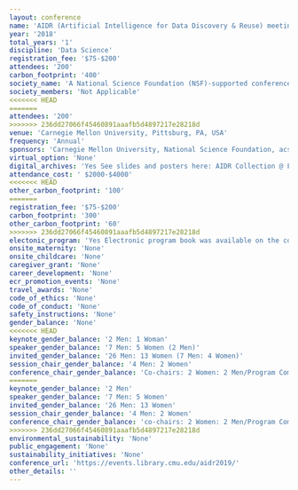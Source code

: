 ```yaml
---
layout: conference 
name: 'AIDR (Artificial Intelligence for Data Discovery & Reuse) meeting'
year: '2018'
total_years: '1'
discipline: 'Data Science'
registration_fee: '$75-$200'
attendees: '200'
carbon_footprint: '400'
society_name: 'A National Science Foundation (NSF)-supported conference @ Carnegie Mellon University, in-cooperation with ACM'
society_members: 'Not Applicable'
<<<<<<< HEAD
=======
attendees: '200'
>>>>>>> 236dd27066f45460891aaafb5d4897217e28218d
venue: 'Carnegie Mellon University, Pittsburg, PA, USA'
frequency: 'Annual'
sponsors: 'Carnegie Mellon University, National Science Foundation, acs-In Cooperation'
virtual_option: 'None'
digital_archives: 'Yes See slides and posters here: AIDR Collection @ F1000Research and ICPS Digital Library(https://dl.acm.org/doi/proceedings/10.1145/3359115?preflayout=flat)'
attendance_cost: ' $2000-$4000'
<<<<<<< HEAD
other_carbon_footprint: '100'
=======
registration_fee: '$75-$200'
carbon_footprint: '300'
other_carbon_footprint: '60'
>>>>>>> 236dd27066f45460891aaafb5d4897217e28218d
electonic_program: 'Yes Electronic program book was available on the conference website.'
onsite_maternity: 'None'
onsite_childcare: 'None'
caregiver_grant: 'None'
career_development: 'None'
ecr_promotion_events: 'None'
travel_awards: 'None'
code_of_ethics: 'None'
code_of_conduct: 'None'
safety_instructions: 'None'
gender_balance: 'None'
<<<<<<< HEAD
keynote_gender_balance: '2 Men: 1 Woman'
speaker_gender_balance: '7 Men: 5 Women (2 Men)'
invited_gender_balance: '26 Men: 13 Women (7 Men: 4 Women)'
session_chair_gender_balance: '4 Men: 2 Women'
conference_chair_gender_balance: 'Co-chairs: 2 Women: 2 Men/Program Committee: 3 Men: 1 Women/General chair: 1 woman/Organizing Committee: 4 Women'
=======
keynote_gender_balance: '2 Men'
speaker_gender_balance: '7 Men: 5 Women'
invited_gender_balance: '26 Men: 13 Women'
session_chair_gender_balance: '4 Men: 2 Women'
conference_chair_gender_balance: 'co-chairs: 2 Women: 2 Men/Program Committee: 3 Men: 1 Women/General chair: 1 woman/Organizing Committee: 4 Women'
>>>>>>> 236dd27066f45460891aaafb5d4897217e28218d
environmental_sustainability: 'None'
public_engagement: 'None'
sustainability_initiatives: 'None'
conference_url: 'https://events.library.cmu.edu/aidr2019/'
other_details: ''
---
```

